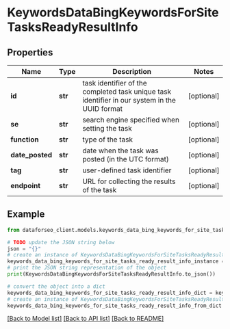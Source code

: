 # KeywordsDataBingKeywordsForSiteTasksReadyResultInfo


## Properties

Name | Type | Description | Notes
------------ | ------------- | ------------- | -------------
**id** | **str** | task identifier of the completed task unique task identifier in our system in the UUID format | [optional] 
**se** | **str** | search engine specified when setting the task | [optional] 
**function** | **str** | type of the task | [optional] 
**date_posted** | **str** | date when the task was posted (in the UTC format) | [optional] 
**tag** | **str** | user-defined task identifier | [optional] 
**endpoint** | **str** | URL for collecting the results of the task | [optional] 

## Example

```python
from dataforseo_client.models.keywords_data_bing_keywords_for_site_tasks_ready_result_info import KeywordsDataBingKeywordsForSiteTasksReadyResultInfo

# TODO update the JSON string below
json = "{}"
# create an instance of KeywordsDataBingKeywordsForSiteTasksReadyResultInfo from a JSON string
keywords_data_bing_keywords_for_site_tasks_ready_result_info_instance = KeywordsDataBingKeywordsForSiteTasksReadyResultInfo.from_json(json)
# print the JSON string representation of the object
print(KeywordsDataBingKeywordsForSiteTasksReadyResultInfo.to_json())

# convert the object into a dict
keywords_data_bing_keywords_for_site_tasks_ready_result_info_dict = keywords_data_bing_keywords_for_site_tasks_ready_result_info_instance.to_dict()
# create an instance of KeywordsDataBingKeywordsForSiteTasksReadyResultInfo from a dict
keywords_data_bing_keywords_for_site_tasks_ready_result_info_from_dict = KeywordsDataBingKeywordsForSiteTasksReadyResultInfo.from_dict(keywords_data_bing_keywords_for_site_tasks_ready_result_info_dict)
```
[[Back to Model list]](../README.md#documentation-for-models) [[Back to API list]](../README.md#documentation-for-api-endpoints) [[Back to README]](../README.md)


